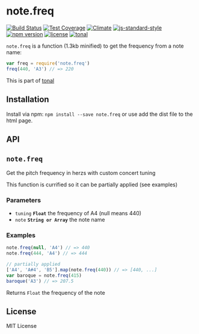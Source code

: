 # note.freq

[![Build Status](https://travis-ci.org/danigb/note.freq.svg?branch=master)](https://travis-ci.org/danigb/note.freq)
[![Test Coverage](https://codeclimate.com/github/danigb/note.freq/badges/coverage.svg)](https://codeclimate.com/github/danigb/note.freq/coverage)
[![Climate](https://codeclimate.com/github/danigb/note.freq/badges/gpa.svg)](https://codeclimate.com/github/danigb/note.freq)
[![js-standard-style](https://img.shields.io/badge/code%20style-standard-brightgreen.svg?style=flat)](https://github.com/feross/standard)
[![npm version](https://img.shields.io/npm/v/note.freq.svg)](https://www.npmjs.com/package/note.freq)
[![license](https://img.shields.io/npm/l/note.freq.svg)](https://www.npmjs.com/package/note.freq)
[![tonal](https://img.shields.io/badge/tonal-note.freq-yellow.svg)](https://www.npmjs.com/browse/keyword/tonal)

`note.freq` is a function (1.3kb minified) to get the frequency from a note name:

```js
var freq = require('note.freq')
freq(440, 'A3') // => 220
```

This is part of [tonal](https://github.com/danigb/tonal)

## Installation

Install via npm: `npm install --save note.freq` or use add the dist file to the html page.

## API

## `note.freq`

Get the pitch frequency in herzs with custom concert tuning

This function is currified so it can be partially applied (see examples)

### Parameters

* `tuning` **`Float`** the frequency of A4 (null means 440)
* `note` **`String or Array`** the note name


### Examples

```js
note.freq(null, 'A4') // => 440
note.freq(444, 'A4') // => 444
```
```js
// partially applied
['A4', 'A#4', 'B5'].map(note.freq(440)) // => [440, ...]
var baroque = note.freq(415)
baroque('A3') // => 207.5
```

Returns `Float` the frequency of the note


## License

MIT License

